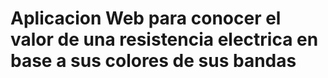 # Aplicacion Web para conocer el valor de una resistencia electrica en base a sus colores de sus bandas
